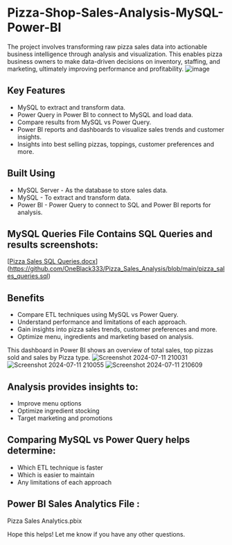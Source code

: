 # Pizza-Shop-Sales-Analysis-MySQL-Power-BI
The project involves transforming raw pizza sales data into actionable business intelligence through analysis and visualization. This enables pizza business owners to make data-driven decisions on inventory, staffing, and marketing, ultimately improving performance and profitability.
![image](https://github.com/user-attachments/assets/9ecdf4b5-0dd5-4428-a778-0a9bd63b4fda)


## Key Features
- MySQL  to extract and transform data.
- Power Query in Power BI to connect to MySQL and load data.
- Compare results from MySQL vs Power Query.
- Power BI reports and dashboards to visualize sales trends and customer insights.
- Insights into best selling pizzas, toppings, customer preferences and more.

## Built Using
- MySQL Server - As the database to store sales data.
- MySQL - To extract and transform data.
- Power BI - Power Query to connect to SQL and Power BI reports for analysis.

## MySQL Queries File Contains SQL Queries and results screenshots:
[[Pizza Sales SQL Queries.docx](https://github.com/DataVizExpert-Sham/Pizza-Shop-Sales-Analysis-SQL-Power-BI/files/14177623/Pizza.Sales.SQL.Queries.docx)](https://github.com/OneBlack333/Pizza_Sales_Analysis/blob/main/pizza_sales_queries.sql)

## Benefits
- Compare ETL techniques using MySQL vs Power Query.
- Understand performance and limitations of each approach.
- Gain insights into pizza sales trends, customer preferences and more.
- Optimize menu, ingredients and marketing based on analysis.

This dashboard in Power BI shows an overview of total sales, top pizzas sold and sales by Pizza type.
![Screenshot 2024-07-11 210031](https://github.com/user-attachments/assets/c911dd61-825d-47f0-97d6-b9dc5d1ad3dd)
![Screenshot 2024-07-11 210055](https://github.com/user-attachments/assets/a341b4c8-086c-4571-a940-4d492ee60111)
![Screenshot 2024-07-11 210609](https://github.com/user-attachments/assets/0d1bcb8c-5572-4f22-97d2-f23591dae214)



## Analysis provides insights to:
- Improve menu options
- Optimize ingredient stocking
- Target marketing and promotions

## Comparing MySQL vs Power Query helps determine:
- Which ETL technique is faster
- Which is easier to maintain
- Any limitations of each approach

## Power BI Sales Analytics File :
Pizza Sales Analytics.pbix

Hope this helps! Let me know if you have any other questions.
